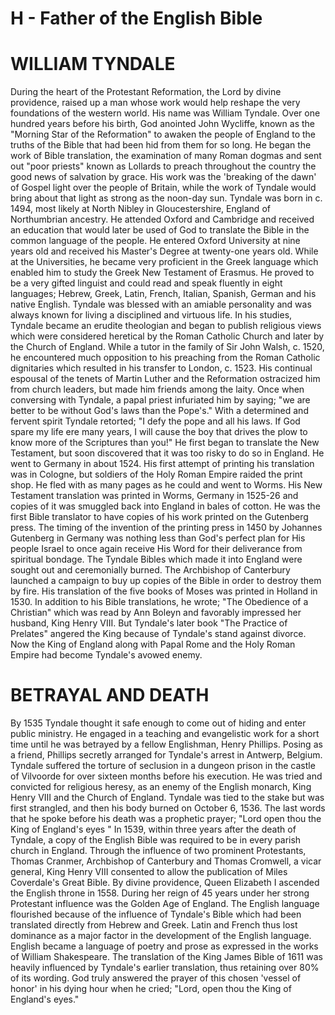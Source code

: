 # H - Father of the English Bible
# WILLIAM TYNDALE
During the heart of the Protestant Reformation, the Lord by divine providence, raised up a man whose work would help reshape the very foundations of the western world. His name was William Tyndale. Over one hundred years before his birth, God anointed John Wycliffe, known as the "Morning Star of the Reformation" to awaken the people of England to the truths of the Bible that had been hid from them for so long. He began the work of Bible translation, the examination of many Roman dogmas and sent out "poor priests" known as Lollards to preach throughout the country the good news of salvation by grace. His work was the 'breaking of the dawn' of Gospel light over the people of Britain, while the work of Tyndale would bring about that light as strong as the noon-day sun.
Tyndale was born in c. 1494, most likely at North Nibley in Gloucestershire, England of Northumbrian ancestry. He attended Oxford and Cambridge and received an education that would later be used of God to translate the Bible in the common language of the people. He entered Oxford University at nine years old and received his Master's Degree at twenty-one years old. While at the Universities, he became very proficient in the Greek language which enabled him to study the Greek New Testament of Erasmus. He proved to be a very gifted linguist and could read and speak fluently in eight languages; Hebrew, Greek, Latin, French, Italian, Spanish, German and his native English. Tyndale was blessed with an amiable personality and was always known for living a disciplined and virtuous life.
In his studies, Tyndale became an erudite theologian and began to publish religious views which were considered heretical by the Roman Catholic Church and later by the Church of England. While a tutor in the family of Sir John Walsh, c. 1520, he encountered much opposition to his preaching from the Roman Catholic dignitaries which resulted in his transfer to London, c. 1523. His continual espousal of the tenets of Martin Luther and the Reformation ostracized him from church leaders, but made him friends among the laity. Once when conversing with Tyndale, a papal priest infuriated him by saying; "we are better to be without God's laws than the Pope's." With a determined and fervent spirit Tyndale retorted; "I defy the pope and all his laws. If God spare my life ere many years, I will cause the boy that drives the plow to know more of the Scriptures than you!"
He first began to translate the New Testament, but soon discovered that it was too risky to do so in England. He went to Germany in about 1524. His first attempt of printing his translation was in Cologne, but soldiers of the Holy Roman Empire raided the print shop. He fled with as many pages as he could and went to Worms. His New Testament translation was printed in Worms, Germany in 1525-26 and copies of it was smuggled back into England in bales of cotton. He was the first Bible translator to have copies of his work printed on the Gutenberg press. The timing of the invention of the printing press in 1450 by Johannes Gutenberg in Germany was nothing less than God's perfect plan for His people Israel to once again receive His Word for their deliverance from spiritual bondage.
The Tyndale Bibles which made it into England were sought out and ceremonially burned. The Archbishop of Canterbury launched a campaign to buy up copies of the Bible in order to destroy them by fire. His translation of the five books of Moses was printed in Holland in 1530. In addition to his Bible translations, he wrote; "The Obedience of a Christian" which was read by Ann Boleyn and favorably impressed her husband, King Henry VIII. But Tyndale's later book "The Practice of Prelates" angered the King because of Tyndale's stand against divorce. Now the King of England along with Papal Rome and the Holy Roman Empire had become Tyndale's avowed enemy.
# BETRAYAL AND DEATH
By 1535 Tyndale thought it safe enough to come out of hiding and enter public ministry. He engaged in a teaching and evangelistic work for a short time until he was betrayed by a fellow Englishman, Henry Phillips. Posing as a friend, Phillips secretly arranged for Tyndale's arrest in Antwerp, Belgium. Tyndale suffered the torture of seclusion in a dungeon prison in the castle of Vilvoorde for over sixteen months before his execution. He was tried and convicted for religious heresy, as an enemy of the English monarch, King Henry VIII and the Church of England.
Tyndale was tied to the stake but was first strangled, and then his body burned on October 6, 1536. The last words that he spoke before his death was a prophetic prayer; "Lord open thou the King of England's eyes " In 1539, within three years after the death of Tyndale, a copy of the English Bible was required to be in every parish church in England. Through the influence of two prominent Protestants, Thomas Cranmer, Archbishop of Canterbury and Thomas Cromwell, a vicar general, King Henry VIII consented to allow the publication of Miles Coverdale's Great Bible.
By divine providence, Queen Elizabeth I ascended the English throne in 1558. During her reign of 45 years under her strong Protestant influence was the Golden Age of England. The English language flourished because of the influence of Tyndale's Bible which had been translated directly from Hebrew and Greek. Latin and French thus lost dominance as a major factor in the development of the English language. English became a language of poetry and prose as expressed in the works of William Shakespeare. The translation of the King James Bible of 1611 was heavily influenced by Tyndale's earlier translation, thus retaining over 80% of its wording.
God truly answered the prayer of this chosen 'vessel of honor' in his dying hour when he cried; "Lord, open thou the King of England's eyes."